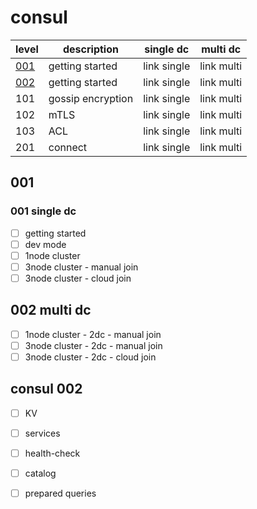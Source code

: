 # 

# consul

| level | description | single dc | multi dc |
| --- | --- | --- | --- |
| [001](https://github.com/kikitux/consul-oss-workshop#consul-001) | getting started | link single | link multi |
| [002](https://github.com/kikitux/consul-oss-workshop#consul-002) | getting started | link single | link multi |
| 101 | gossip encryption | link single | link multi |
| 102 | mTLS | link single | link multi |
| 103 | ACL | link single | link multi |
| 201 | connect | link single | link multi |

## 001

### 001 single dc

- [ ] getting started
- [ ] dev mode
- [ ] 1node cluster
- [ ] 3node cluster - manual join
- [ ] 3node cluster - cloud join

## 002 multi dc

- [ ] 1node cluster - 2dc - manual join
- [ ] 3node cluster - 2dc - manual join
- [ ] 3node cluster - 2dc - cloud join

## consul 002

- [ ] KV
- [ ] services
- [ ] health-check
- [ ] catalog
- [ ] prepared queries 

